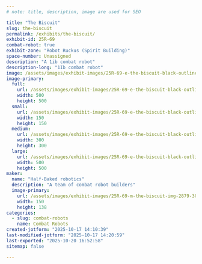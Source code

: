 ```yaml
---
# note: title, description, image are used for SEO

title: "The Biscuit"
slug: the-biscuit
permalink: /exhibits/the-biscuit/
exhibit-id: 25R-69
combat-robot: true
exhibit-zone: "Robot Ruckus (Spirit Building)"
space-number: Unassigned
description: "A 1ib combat robot"
description-long: "1Ib combat robot"
image: /assets/images/exhibit-images/25R-69-e-the-biscuit-black-outline-street-brand-modern-typography-logo-300x300.png
image-primary: 
  full:
    url: /assets/images/exhibit-images/25R-69-e-the-biscuit-black-outline-street-brand-modern-typography-logo-full.png
    width: 500
    height: 500
  small:
    url: /assets/images/exhibit-images/25R-69-e-the-biscuit-black-outline-street-brand-modern-typography-logo-150x150.png
    width: 150
    height: 150
  medium:
    url: /assets/images/exhibit-images/25R-69-e-the-biscuit-black-outline-street-brand-modern-typography-logo-300x300.png
    width: 300
    height: 300
  large:
    url: /assets/images/exhibit-images/25R-69-e-the-biscuit-black-outline-street-brand-modern-typography-logo-500x500.png
    width: 500
    height: 500
maker: 
  name: "Half-Baked robotics"
  description: "A team of combat robot builders"
  image-primary:
    url: /assets/images/exhibit-images/25R-69-m-the-biscuit-img-2879-300x275.jpg
    width: 150
    height: 138
categories: 
  - slug: combat-robots
    name: Combat Robots
created-jotform: "2025-10-17 14:10:39"
last-modified-jotform: "2025-10-17 14:20:59"
last-exported: "2025-10-20 16:52:58"
sitemap: false

---
```

